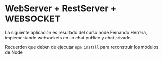 # WebServer + RestServer + WEBSOCKET

La siguiente aplicación es resultado del curso node Fernando Herrera, implementando websockets en un chat publico y chat privado

Recuerden que deben de ejecutar ```npm install``` para reconstruir los módulos de Node.
